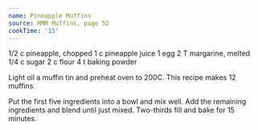 ```yaml
---
name: Pineapple Muffins
source: MMM Muffins, page 52
cookTime: '15'
---
```


1/2 c pineapple, chopped
1 c pineapple juice
1 egg
2 T margarine, melted
1/4 c sugar
2 c flour
4 t baking powder

Light oil a muffin tin and preheat oven to 200C.  This recipe makes 12 muffins.

Put the first five ingredients into a bowl and mix well.  Add the remaining ingredients and blend until just mixed.  Two-thirds fill and bake for 15 minutes.

